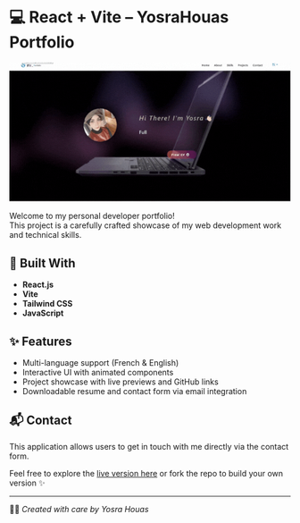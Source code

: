 # 💻 React + Vite – YosraHouas Portfolio

![Portfolio Cover](./public/projects/YosraHouas-Portfolio.gif)

Welcome to my personal developer portfolio!  
This project is a carefully crafted showcase of my web development work and technical skills.

## 🚀 Built With

- **React.js**  
- **Vite**  
- **Tailwind CSS**  
- **JavaScript**

## ✨ Features

- Multi-language support (French & English)
- Interactive UI with animated components
- Project showcase with live previews and GitHub links
- Downloadable resume and contact form via email integration

## 📬 Contact

This application allows users to get in touch with me directly via the contact form.

Feel free to explore the [live version here](https://yosraap.github.io/YosraHouas-Portfolio/) or fork the repo to build your own version ✨

---

👩‍💻 *Created with care by Yosra Houas*
